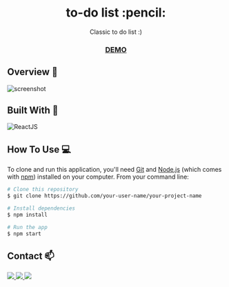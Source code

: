 <h1 align="center">to-do list  :pencil:</h1>

<div align="center">
   Classic to do list :)
</div>

<div align="center">
  <h3>
    <a href="https://to-do-list-git-master.thaliaberger.vercel.app/">
      DEMO
    </a>
  </h3>
</div>

## Overview :eyes:

![screenshot](https://i.ibb.co/jyxMhfw/todolist.png)

## Built With :hammer:

![ReactJS](https://img.shields.io/badge/-ReactJS-52b7d3?style=flat&logo=react&logoColor=white)


## How To Use :computer:

To clone and run this application, you'll need [Git](https://git-scm.com) and [Node.js](https://nodejs.org/en/download/) (which comes with [npm](http://npmjs.com)) installed on your computer. From your command line:

```bash
# Clone this repository
$ git clone https://github.com/your-user-name/your-project-name

# Install dependencies
$ npm install

# Run the app
$ npm start
```

## Contact :mailbox:

<a href="https://www.linkedin.com/in/thaliaberger/" target="_blank">
  <img src="https://img.shields.io/badge/-LinkedIn-2D2D2F?style=flat&logo=linkedin&logoColor=white">
  </a>
  <a href="https://thaliaberger.vercel.app/" target="_blank">
  <img src="https://img.shields.io/badge/-Portfolio-2D2D2F?style=flat">
  </a>
  <a href="mailto:berger.thalia@gmail.com" target="_blank">
  <img src="https://img.shields.io/badge/-Gmail-2D2D2F?style=flat&logo=gmail&logoColor=white">
  </a>
